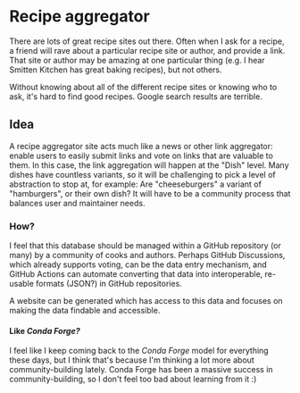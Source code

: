 # Recipe aggregator

There are lots of great recipe sites out there. Often when I ask for a recipe, a friend
will rave about a particular recipe site or author, and provide a link. That site or
author may be amazing at one particular thing (e.g. I hear Smitten Kitchen has great
baking recipes), but not others.

Without knowing about all of the different recipe sites or knowing who to ask, it's hard
to find good recipes. Google search results are terrible.


## Idea

A recipe aggregator site acts much like a news or other link aggregator: enable users to
easily submit links and vote on links that are valuable to them. In this case, the link
aggregation will happen at the "Dish" level. Many dishes have countless variants, so it
will be challenging to pick a level of abstraction to stop at, for example: Are
"cheeseburgers" a variant of "hamburgers", or their own dish? It will have to be a
community process that balances user and maintainer needs.


### How?

I feel that this database should be managed within a GitHub repository (or many) by a
community of cooks and authors. Perhaps GitHub Discussions, which already supports
voting, can be the data entry mechanism, and GitHub Actions can automate converting that
data into interoperable, re-usable formats (JSON?) in GitHub repositories.

A website can be generated which has access to this data and focuses on making the data
findable and accessible.


#### Like _Conda Forge?_

I feel like I keep coming back to the _Conda Forge_ model for everything these days, but
I think that's because I'm thinking a lot more about community-building lately. Conda
Forge has been a massive success in community-building, so I don't feel too bad about
learning from it :)
